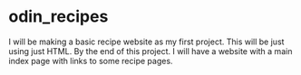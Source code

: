 # odin_recipes
I will be making a basic recipe website as my first project.
This will be just using just HTML.
By the end of this project. I will have a website with a main index page with links to some recipe pages.